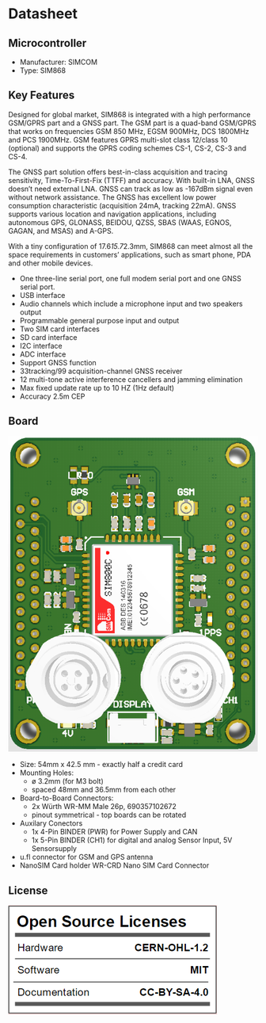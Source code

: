 # Datasheet
## Microcontroller
 * Manufacturer: SIMCOM
 * Type: SIM868
## Key Features 
Designed for global market, SIM868 is integrated with a high performance GSM/GPRS part and a GNSS part. The GSM part is a quad-band GSM/GPRS that works on frequencies GSM 850 MHz, EGSM 900MHz, DCS 1800MHz and PCS 1900MHz. GSM features GPRS multi-slot class 12/class 10 (optional) and supports the GPRS coding schemes CS-1, CS-2, CS-3 and CS-4.

The GNSS part solution offers best-in-class acquisition and tracing sensitivity, Time-To-First-Fix (TTFF) and accuracy. With built-in LNA, GNSS doesn’t need external LNA. GNSS can track as low as -167dBm signal even without network assistance. The GNSS has excellent low power consumption characteristic (acquisition 24mA, tracking 22mA). GNSS supports various location and navigation applications, including autonomous GPS, GLONASS, BEIDOU, QZSS, SBAS (WAAS, EGNOS, GAGAN, and MSAS) and A-GPS. 

With a tiny configuration of 17.6*15.7*2.3mm, SIM868 can meet almost all the space requirements in customers’ applications, such as smart phone, PDA and other mobile devices.

 * One three-line serial port, one full modem serial port and one GNSS serial port.
 * USB interface
 * Audio channels which include a microphone input and two speakers output
 * Programmable general purpose input and output
 * Two SIM card interfaces
 * SD card interface
 * I2C interface
 * ADC interface
 * Support GNSS function
 * 33tracking/99 acquisition-channel GNSS receiver
 * 12 multi-tone active interference cancellers and jamming elimination
 * Max fixed update rate up to 10 HZ (1Hz default)
 * Accuracy 2.5m CEP
## Board 
![mini::grid](mini_grid_front.PNG "mini::grid")
 * Size: 54mm x 42.5 mm - exactly half a credit card
 * Mounting Holes:
   * ø 3.2mm (for M3 bolt)
   * spaced 48mm and 36.5mm from each other
 * Board-to-Board Connectors:
   * 2x Würth WR-MM Male 26p, 690357102672
   * pinout symmetrical - top boards can be rotated
 * Auxilary Conectors
   * 1x 4-Pin BINDER (PWR) for Power Supply and CAN
   * 1x 5-Pin BINDER (CH1) for digital and analog Sensor Input, 5V Sensorsupply
 * u.fl connector for GSM and GPS antenna 
 * NanoSIM Card holder WR-CRD Nano SIM Card Connector
## License
![license](license.PNG "license")

